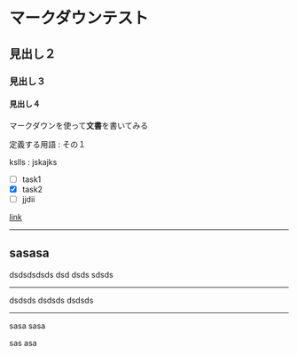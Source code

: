 # マークダウンテスト
## 見出し２
### 見出し３
#### 見出し４

マークダウンを使って**文書**を書いてみる  


定義する用語
: その１

kslls
: jskajks



- [ ] task1
- [x] task2
- [ ] jjdii

[link](http://www.smallmake.com)
***
sasasa
---
dsdsdsdsds   dsd dsds
sdsds
___
dsdsds
dsdsds
dsdsds
***

sasa
sasa

sas
asa
